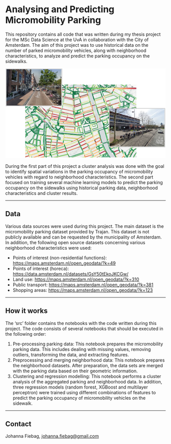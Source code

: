 # Analysing and Predicting Micromobility Parking

This repository contains all code that was written during my thesis project for the MSc Data Science at the UvA in collaboration with the City of Amsterdam. The aim of this project was to use historical data on the number of parked micromobility vehicles, along with neighborhood characteristics, to analyze and predict the parking occupancy on the sidewalks. 

![](media/map.png)

During the first part of this project a cluster analysis was done with the goal to identify spatial variations in the parking occupancy of micromobility vehicles with regard to neighborhood characteristics. The second part focused on training several machine learning models to predict the parking occupancy on the sidewalks using historical parking data, neighborhood characteristics and cluster results.

---


## Data

Various data sources were used during this project. The main dataset is the micromobility parking dataset provided by Trajan. This dataset is not publicly available and can be requested by the municipality of Amsterdam. In addition, the following open source datasets concerning various neighborhood characteristics were used:
-	Points of interest (non-residential functions): https://maps.amsterdam.nl/open_geodata/?k=49
-	Points of interest (horeca): https://data.amsterdam.nl/datasets/GsY50tEkoJKCGw/
-	Land use: https://maps.amsterdam.nl/open_geodata/?k=310
-	Public transport: https://maps.amsterdam.nl/open_geodata/?k=381
-	Shopping areas: https://maps.amsterdam.nl/open_geodata/?k=123

---


## How it works

The ‘src’ folder contains the notebooks with the code written during this project. The code consists of several notebooks that should be executed in the following order:
1.	Pre-processing parking data: This notebook prepares the micromobility parking data. This includes dealing with missing values, removing outliers, transforming the data, and extracting features.
2.	Preprocessing and merging neighborhood data: This notebook prepares the neighborhood datasets. After preparation, the data sets are merged with the parking data based on their geometric information.
3.	Clustering and regression modelling: This notebook performs a cluster analysis of the aggregated parking and neighborhood data. In addition, three regression models (random forest, XGBoost and multilayer perceptron) were trained using different combinations of features to predict the parking occupancy of micromobility vehicles on the sidewalk.

---
## Contact

Johanna Fiebag, johanna.fiebag@gmail.com

